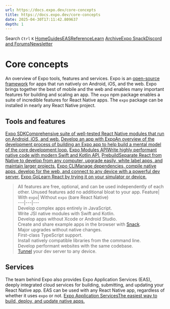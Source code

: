 ```yaml
---
url: https://docs.expo.dev/core-concepts
title: https://docs.expo.dev/core-concepts
date: 2025-04-30T17:11:42.809637
depth: 1
---
```


Search
`Ctrl` `K`
[Home](https://docs.expo.dev/)[Guides](https://docs.expo.dev/guides/overview)[EAS](https://docs.expo.dev/eas)[Reference](https://docs.expo.dev/versions/latest)[Learn](https://docs.expo.dev/tutorial/overview)
[Archive](https://docs.expo.dev/archive)[Expo Snack](https://snack.expo.dev)[Discord and Forums](https://chat.expo.dev)[Newsletter](https://expo.dev/mailing-list/signup)
# Core concepts
An overview of Expo tools, features and services.
Expo is an [open-source framework](https://github.com/expo/expo/) for apps that run natively on Android, iOS, and the web. Expo brings together the best of mobile and the web and enables many important features for building and scaling an app.
The `expo` npm package enables a suite of incredible features for React Native apps. The `expo` package can be installed in nearly any React Native project.
## Tools and features
[Expo SDKComprehensive suite of well-tested React Native modules that run on Android, iOS, and web.](https://docs.expo.dev/versions/latest) [Develop an app with ExpoAn overview of the development process of building an Expo app to help build a mental model of the core development loop.](https://docs.expo.dev/workflow/overview) [Expo Modules APIWrite highly performant native code with modern Swift and Kotlin API.](https://docs.expo.dev/modules/overview) [PrebuildSeparate React from Native to develop from any computer, upgrade easily, white label apps, and maintain larger projects.](https://docs.expo.dev/workflow/prebuild) [Expo CLIManage dependencies, compile native apps, develop for the web, and connect to any device with a powerful dev server.](https://docs.expo.dev/more/expo-cli) [Expo GoLearn React by trying it on your simulator or device.](https://docs.expo.dev/get-started/set-up-your-environment)
> All features are free, optional, and can be used independently of each other. Unused features add no additional bloat to your app.
Feature| With `expo`| Without `expo` (bare React Native)  
---|---|---  
Develop complex apps entirely in JavaScript.  
Write JSI native modules with Swift and Kotlin.  
Develop apps without Xcode or Android Studio.  
Create and share example apps in the browser with [Snack](https://snack.expo.dev/).  
Major upgrades without native changes.  
First-class TypeScript support.  
Install natively compatible libraries from the command line.  
Develop performant websites with the same codebase.  
[Tunnel](https://docs.expo.dev/more/expo-cli#tunneling) your dev server to any device.  
## Services
The team behind Expo also provides Expo Application Services (EAS), deeply integrated cloud services for building, submitting, and updating your React Native app. EAS can be used with any React Native app, regardless of whether it uses `expo` or not.
[Expo Application ServicesThe easiest way to build, deploy, and update native apps.](https://docs.expo.dev/eas)


